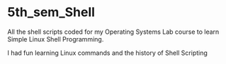 # 5th_sem_Shell
All the shell scripts coded for my Operating Systems Lab course to learn Simple Linux Shell Programming.

I had fun learning Linux commands and the history of Shell Scripting
